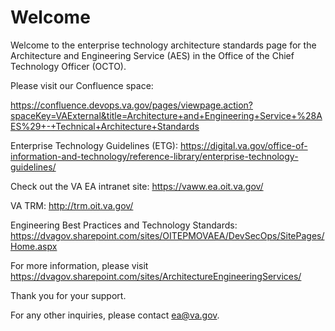 # Welcome 
Welcome to the enterprise technology architecture standards page for the Architecture and Engineering Service (AES) in the Office of the Chief Technology Officer (OCTO).  

Please visit our Confluence space:  

[https://confluence.devops.va.gov/pages/viewpage.action?spaceKey=VAExternal&title=Architecture+and+Engineering+Service+%28AES%29+-+Technical+Architecture+Standards
](https://confluence.devops.va.gov/display/VAExternal/Architecture+and+Engineering+Service+%28AES%29+-+Technology+Architecture+Guidelines)

Enterprise Technology Guidelines (ETG):  https://digital.va.gov/office-of-information-and-technology/reference-library/enterprise-technology-guidelines/

Check out the VA EA intranet site:  https://vaww.ea.oit.va.gov/

VA TRM:  http://trm.oit.va.gov/

Engineering Best Practices and Technology Standards:  https://dvagov.sharepoint.com/sites/OITEPMOVAEA/DevSecOps/SitePages/Home.aspx

For more information, please visit https://dvagov.sharepoint.com/sites/ArchitectureEngineeringServices/

Thank you for your support.

For any other inquiries, please contact ea@va.gov.  
